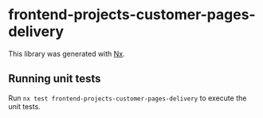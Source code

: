 # frontend-projects-customer-pages-delivery

This library was generated with [Nx](https://nx.dev).

## Running unit tests

Run `nx test frontend-projects-customer-pages-delivery` to execute the unit tests.
